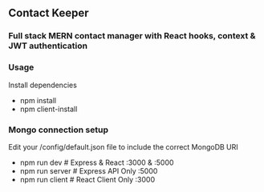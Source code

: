 ## Contact Keeper

### Full stack MERN contact manager with React hooks, context & JWT authentication

### Usage

Install dependencies

- npm install
- npm client-install

### Mongo connection setup

Edit your /config/default.json file to include the correct MongoDB URI

- npm run dev # Express & React :3000 & :5000
- npm run server # Express API Only :5000
- npm run client # React Client Only :3000
